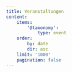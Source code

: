 ```yaml
---
title: Veranstaltungen
content:
    items:
        '@taxonomy':
            type: event
    order:
        by: date
        dir: asc
    limit: '1000'
    pagination: false
---
```


